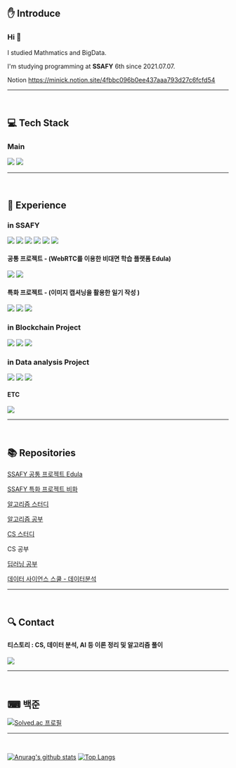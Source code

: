 <br>

## ✋ Introduce
### Hi 👋

I studied Mathmatics and BigData.

I'm studying programming at **SSAFY** 6th since 2021.07.07.

Notion
https://minick.notion.site/4fbbc096b0ee437aaa793d27c6fcfd54

<hr>
<br>

## :computer: Tech Stack

### Main
<img src="https://img.shields.io/badge/Python-3766AB?style=for-the-badge&logoWidth=30&logo=Python&logoColor=white"/></a>
<img src="https://img.shields.io/badge/Django-092E20?style=for-the-badge&logoWidth=30&logo=Django&logoColor=white"/></a>

<hr>
<br>

## :book: Experience

### in SSAFY
<img src="https://img.shields.io/badge/Python-3766AB?style=for-the-badge&logoWidth=30&logo=Python&logoColor=white"/></a>
<img src="https://img.shields.io/badge/Django-092E20?style=for-the-badge&logoWidth=30&logo=Django&logoColor=white"/></a>
<img src="https://img.shields.io/badge/JavaScript-F7DF1E??style=for-the-badge&logoWidth=30&logo=JavaScript&logoColor=white"/></a>
<img src="https://img.shields.io/badge/Vue.js-4FC08D?style=for-the-badge&logoWidth=30&logo=Vue.js&logoColor=white"/></a>
<img src="https://img.shields.io/badge/HTML5-E34F26?style=for-the-badge&logoWidth=30&logo=HTML&logoColor=white"/></a>
<img src="https://img.shields.io/badge/CSS3-1572B6?style=for-the-badge&logoWidth=30&logo=CSS&logoColor=white"/></a>
#### 공통 프로젝트 - (WebRTC를 이용한 비대면 학습 플랫폼 Edula)
<img src="https://img.shields.io/badge/Python-3766AB?style=for-the-badge&logoWidth=30&logo=Python&logoColor=white"/></a>
<img src="https://img.shields.io/badge/Django-092E20?style=for-the-badge&logoWidth=30&logo=Django&logoColor=white"/></a>
#### 특화 프로젝트 - (이미지 캡셔닝을 활용한 일기 작성 )
<img src="https://img.shields.io/badge/Python-3766AB?style=for-the-badge&logoWidth=30&logo=Python&logoColor=white"/></a>
<img src="https://img.shields.io/badge/Django-092E20?style=for-the-badge&logoWidth=30&logo=Django&logoColor=white"/></a>
<img src="https://img.shields.io/badge/TensorFlow-%23FF6F00?style=for-the-badge&logoWidth=30&logo=TensorFlow&logoColor=white"/></a>

### in Blockchain Project
<img src="https://img.shields.io/badge/Go-00ADD8?style=for-the-badge&logoWidth=30&logo=Go&logoColor=white"/></a>
<img src="https://img.shields.io/badge/Solidity-363636?style=for-the-badge&logoWidth=30&logo=Solidity&logoColor=white"/></a>
<img src="https://img.shields.io/badge/React-61DAFB?style=for-the-badge&logoWidth=30&logo=React&logoColor=white"/></a>

### in Data analysis Project
<img src="https://img.shields.io/badge/Python-3766AB?style=for-the-badge&logoWidth=30&logo=Python&logoColor=white"/></a>
<img src="https://img.shields.io/badge/pandas-150458?style=for-the-badge&logoWidth=30&logo=pandas&logoColor=white"/></a>
<img src="https://img.shields.io/badge/TensorFlow-FF6F00?style=for-the-badge&logoWidth=30&logo=TensorFlow&logoColor=white"/></a>

#### ETC
<img src="https://img.shields.io/badge/MySQL-4479A1?style=for-the-badge&logoWidth=30&logo=MySQL&logoColor=white"/></a>

<hr>
<br>

## 📚 Repositories

[SSAFY 공통 프로젝트 Edula](https://github.com/minicks/Edula)

[SSAFY 특화 프로젝트 비화](https://github.com/minicks/FlowerDiary)

[알고리즘 스터디](https://github.com/mintropy/algorithm_pulzo)

[알고리즘 공부](https://github.com/minicks/-Algorithm_Study)

[CS 스터디](https://github.com/minicks/cs_pulzo)

CS 공부

[딥러닝 공부](https://github.com/minicks/Deeplearning)

[데이터 사이언스 스쿨 - 데이터분석](https://github.com/minicks/Datascience__school)

<hr>
<br>

## :mag: Contact
#### 티스토리 : CS, 데이터 분석, AI 등 이론 정리 및 알고리즘 풀이 

[<img src="https://img.shields.io/badge/Tistory-092E20?style=for-the-badge&logoWidth=30"/></a>](https://h-study.tistory.com/)
 
<hr>
<br>

## ⌨ 백준

[![Solved.ac
프로필](http://mazassumnida.wtf/api/v2/generate_badge?boj=xorbs578)](https://solved.ac/xorbs578) 

<hr>
<br>

[![Anurag's github stats](https://github-readme-stats.vercel.app/api?username=minicks)](https://github.com/anuraghazra/github-readme-stats)
[![Top Langs](https://github-readme-stats.vercel.app/api/top-langs/?username=minicks&layout=compact)](https://github.com/anuraghazra/github-readme-stats)




<!--
**minicks/minicks** is a ✨ _special_ ✨ repository because its `README.md` (this file) appears on your GitHub profile.

Here are some ideas to get you started:

- 🔭 I’m currently working on ...
- 🌱 I’m currently learning ...
- 👯 I’m looking to collaborate on ...
- 🤔 I’m looking for help with ...
- 💬 Ask me about ...
- 📫 How to reach me: ...
- 😄 Pronouns: ...
- ⚡ Fun fact: ...
-->
